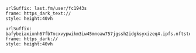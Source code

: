 
```custom-frames
urlSuffix: last.fm/user/fc1943s
frame: https_dark_text://
style: height:40vh
```

```custom-frames
urlSuffix: bafybeiaxixnh67fb7ncxvypwikm3iw45mnoaw757jgssh2idgksyxizeq4.ipfs.nftstorage.link/lastfm%20fc1943s.csv.md
frame: https_dark://
style: height:40vh
```
